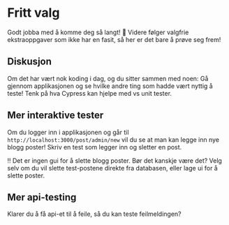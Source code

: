 # Fritt valg

Godt jobba med å komme deg så langt! 👏 Videre følger valgfrie ekstraoppgaver som ikke har en fasit, så her er det bare å prøve seg frem!

## Diskusjon
Om det har vært nok koding i dag, og du sitter sammen med noen: Gå gjennom applikasjonen og se hvilke andre ting som hadde vært nyttig å teste! Tenk på hva Cypress kan hjelpe med vs unit tester. 

## Mer interaktive tester
Om du logger inn i applikasjonen og går til `http://localhost:3000/post/admin/new` vil du se at man kan legge inn nye blogg poster! Skriv en test som legger inn og sletter en post.

‼️ Det er ingen gui for å slette blogg poster. Bør det kanskje være det? Velg selv om du vil slette test-postene direkte fra databasen, eller lage ui for å slette poster. 

## Mer api-testing
Klarer du å få api-et til å feile, så du kan teste feilmeldingen?